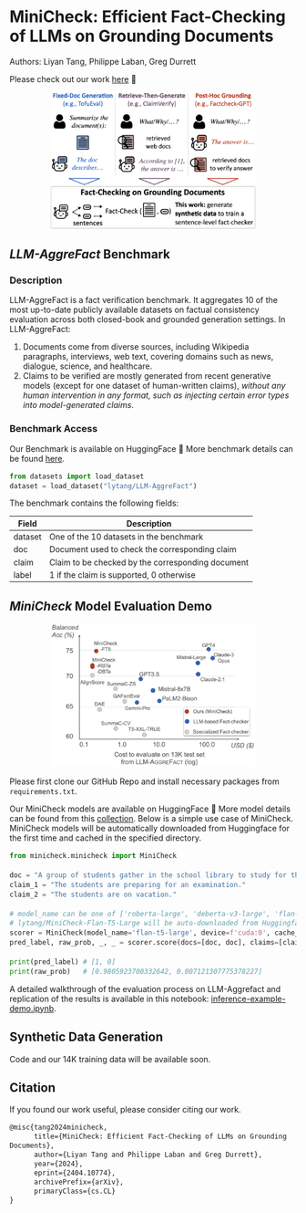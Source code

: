# MiniCheck: Efficient Fact-Checking of LLMs on Grounding Documents

Authors: Liyan Tang, Philippe Laban, Greg Durrett

Please check out our work [here](https://arxiv.org/pdf/2404.10774.pdf) 📃

<p align="center">
    <img src="./images/main-figure.png" width="360">
</p>


## *LLM-AggreFact* Benchmark

### Description

LLM-AggreFact is a fact verification benchmark. It aggregates 10 of the most up-to-date publicly available datasets on factual consistency evaluation across both closed-book and grounded generation settings. In LLM-AggreFact:
1. Documents come from diverse sources, including Wikipedia paragraphs, interviews, web text, covering domains such as news, dialogue, science, and healthcare.
2. Claims to be verified are mostly generated from recent generative models (except for one dataset of human-written claims), *without any human intervention in any format, such as injecting certain error types into model-generated claims*.

### Benchmark Access

Our Benchmark is available on HuggingFace 🤗 More benchmark details can be found [here](https://huggingface.co/datasets/lytang/LLM-AggreFact).

```python
from datasets import load_dataset
dataset = load_dataset("lytang/LLM-AggreFact")
```

The benchmark contains the following fields:

|Field| Description |
|--|--|
|dataset| One of the 10 datasets in the benchmark|
|doc| Document used to check the corresponding claim|
|claim| Claim to be checked by the corresponding document|
|label| 1 if the claim is supported, 0 otherwise|

## *MiniCheck* Model Evaluation Demo

<p align="center">
    <img src="./images/cost.png" width="360">
</p>

Please first clone our GitHub Repo and install necessary packages from `requirements.txt`. 

Our MiniCheck models are available on HuggingFace 🤗 More model details can be found from this [collection](https://huggingface.co/collections/lytang/minicheck-and-llm-aggrefact-661c5d387082ad0b433dec65). Below is a simple use case of MiniCheck. MiniCheck models will be automatically downloaded from Huggingface for the first time and cached in the specified directory.


```python
from minicheck.minicheck import MiniCheck

doc = "A group of students gather in the school library to study for their upcoming final exams."
claim_1 = "The students are preparing for an examination."
claim_2 = "The students are on vacation."

# model_name can be one of ['roberta-large', 'deberta-v3-large', 'flan-t5-large']
# lytang/MiniCheck-Flan-T5-Large will be auto-downloaded from Huggingface for the first time
scorer = MiniCheck(model_name='flan-t5-large', device=f'cuda:0', cache_dir='./ckpts')
pred_label, raw_prob, _, _ = scorer.score(docs=[doc, doc], claims=[claim_1, claim_2])

print(pred_label) # [1, 0]
print(raw_prob)   # [0.9805923700332642, 0.007121307775378227]
```

A detailed walkthrough of the evaluation process on LLM-Aggrefact and replication of the results is available in this notebook: [inference-example-demo.ipynb](./inference-example-demo.ipynb).


## Synthetic Data Generation 

Code and our 14K training data will be available soon.


## Citation

If you found our work useful, please consider citing our work.
```{bibtex}
@misc{tang2024minicheck,
      title={MiniCheck: Efficient Fact-Checking of LLMs on Grounding Documents}, 
      author={Liyan Tang and Philippe Laban and Greg Durrett},
      year={2024},
      eprint={2404.10774},
      archivePrefix={arXiv},
      primaryClass={cs.CL}
}
```